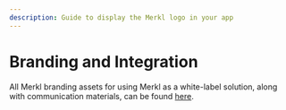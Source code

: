 ```yaml
---
description: Guide to display the Merkl logo in your app
---
```


# Branding and Integration

All Merkl branding assets for using Merkl as a white-label solution, along with communication materials, can be found [here](https://merkl.xyz/brand).
